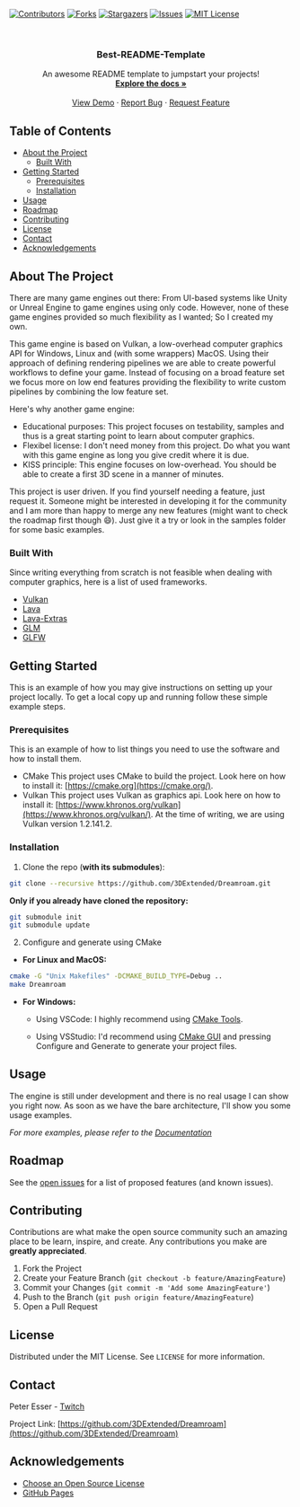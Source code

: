 <!--
This README originates from the repository https://github.com/othneildrew/Best-README-Template.
-->

<!-- PROJECT SHIELDS -->
<!--
*** I'm using markdown "reference style" links for readability.
*** Reference links are enclosed in brackets [ ] instead of parentheses ( ).
*** See the bottom of this document for the declaration of the reference variables
*** for contributors-url, forks-url, etc. This is an optional, concise syntax you may use.
*** https://www.markdownguide.org/basic-syntax/#reference-style-links
-->
[![Contributors][contributors-shield]][contributors-url]
[![Forks][forks-shield]][forks-url]
[![Stargazers][stars-shield]][stars-url]
[![Issues][issues-shield]][issues-url]
[![MIT License][license-shield]][license-url]

<!-- PROJECT LOGO -->
<br />
<p align="center">
  <!--<a href="https://github.com/3DExtended/Dreamroam">
    <img src="images/logo.png" alt="Logo" width="80" height="80">
  </a>-->

  <h3 align="center">Best-README-Template</h3>

  <p align="center">
    An awesome README template to jumpstart your projects!
    <br />
    <a href="https://github.com/3DExtended/Dreamroam"><strong>Explore the docs »</strong></a>
    <br />
    <br />
    <a href="https://github.com/3DExtended/Dreamroam">View Demo</a>
    ·
    <a href="https://github.com/3DExtended/Dreamroam/issues">Report Bug</a>
    ·
    <a href="https://github.com/3DExtended/Dreamroam/issues">Request Feature</a>
  </p>
</p>


<!-- TABLE OF CONTENTS -->
## Table of Contents

* [About the Project](#about-the-project)
  * [Built With](#built-with)
* [Getting Started](#getting-started)
  * [Prerequisites](#prerequisites)
  * [Installation](#installation)
* [Usage](#usage)
* [Roadmap](#roadmap)
* [Contributing](#contributing)
* [License](#license)
* [Contact](#contact)
* [Acknowledgements](#acknowledgements)

<!-- ABOUT THE PROJECT -->
## About The Project

<!--[![Product Name Screen Shot][product-screenshot]](https://example.com)-->
There are many game engines out there: From UI-based systems like Unity or Unreal Engine to game engines using only code. However, none of these game engines provided so much flexibility as I wanted; So I created my own.

This game engine is based on Vulkan, a low-overhead computer graphics API for Windows, Linux and (with some wrappers) MacOS. Using their approach of defining rendering pipelines we are able to create powerful workflows to define your game.
Instead of focusing on a broad feature set we focus more on low end features providing the flexibility to write custom pipelines by combining the low feature set.

Here's why another game engine:

* Educational purposes: This project focuses on testability, samples and thus is a great starting point to learn about computer graphics.
* Flexibel license: I don't need money from this project. Do what you want with this game engine as long you give credit where it is due.
* KISS principle: This engine focuses on low-overhead. You should be able to create a first 3D scene in a manner of minutes.

This project is user driven. If you find yourself needing a feature, just request it. Someone might be interested in developing it for the community and I am more than happy to merge any new features (might want to check the roadmap first though :smile:).
Just give it a try or look in the samples folder for some basic examples.

### Built With
Since writing everything from scratch is not feasible when dealing with computer graphics, here is a list of used frameworks.

* [Vulkan](https://www.khronos.org/vulkan/)
* [Lava](https://www.graphics.rwth-aachen.de:9000/lava/lava)
* [Lava-Extras](https://www.graphics.rwth-aachen.de:9000/lava/lava-extras/)
* [GLM](https://github.com/g-truc/glm)
* [GLFW](https://github.com/glfw/glfw)

<!-- GETTING STARTED -->
## Getting Started

This is an example of how you may give instructions on setting up your project locally.
To get a local copy up and running follow these simple example steps.

### Prerequisites

This is an example of how to list things you need to use the software and how to install them.
* CMake
This project uses CMake to build the project. Look here on how to install it: [https://cmake.org](https://cmake.org/).
* Vulkan
This project uses Vulkan as graphics api. Look here on how to install it: [https://www.khronos.org/vulkan](https://www.khronos.org/vulkan/).
At the time of writing, we are using Vulkan version 1.2.141.2.

### Installation

1. Clone the repo (__with its submodules__): 
```sh
git clone --recursive https://github.com/3DExtended/Dreamroam.git
```

__Only if you already have cloned the repository:__
```sh
git submodule init
git submodule update
```

2. Configure and generate using CMake
* __For Linux and MacOS:__ 
```sh
cmake -G "Unix Makefiles" -DCMAKE_BUILD_TYPE=Debug ..
make Dreamroam
```
* __For Windows:__
   * Using VSCode:
I highly recommend using [CMake Tools](https://github.com/microsoft/vscode-cmake-tools).

   * Using VSStudio:
I'd recommend using [CMake GUI](https://cmake.org/download/) and pressing Configure and Generate to generate your project files. 

<!-- USAGE EXAMPLES -->
## Usage
The engine is still under development and there is no real usage I can show you right now. As soon as we have the bare architecture, I'll show you some usage examples.

_For more examples, please refer to the [Documentation](https://example.com)_


<!-- ROADMAP -->
## Roadmap

See the [open issues](https://github.com/3DExtended/Dreamroam/issues) for a list of proposed features (and known issues).

<!-- CONTRIBUTING -->
## Contributing

Contributions are what make the open source community such an amazing place to be learn, inspire, and create. Any contributions you make are **greatly appreciated**.

1. Fork the Project
2. Create your Feature Branch (`git checkout -b feature/AmazingFeature`)
3. Commit your Changes (`git commit -m 'Add some AmazingFeature'`)
4. Push to the Branch (`git push origin feature/AmazingFeature`)
5. Open a Pull Request

<!-- LICENSE -->
## License

Distributed under the MIT License. See `LICENSE` for more information.

<!-- CONTACT -->
## Contact

Peter Esser - [Twitch](https://www.twitch.tv/3dextended)

Project Link: [https://github.com/3DExtended/Dreamroam](https://github.com/3DExtended/Dreamroam)

<!-- ACKNOWLEDGEMENTS -->
## Acknowledgements
* [Choose an Open Source License](https://choosealicense.com)
* [GitHub Pages](https://pages.github.com)

<!-- MARKDOWN LINKS & IMAGES -->
<!-- https://www.markdownguide.org/basic-syntax/#reference-style-links -->
[contributors-shield]: https://img.shields.io/github/contributors/3DExtended/Dreamroam.svg?style=flat-square
[contributors-url]: https://github.com/3DExtended/Dreamroam/graphs/contributors
[forks-shield]: https://img.shields.io/github/forks/3DExtended/Dreamroam.svg?style=flat-square
[forks-url]: https://github.com/3DExtended/Dreamroam/network/members
[stars-shield]: https://img.shields.io/github/stars/3DExtended/Dreamroam.svg?style=flat-square
[stars-url]: https://github.com/3DExtended/Dreamroam/stargazers
[issues-shield]: https://img.shields.io/github/issues/3DExtended/Dreamroam.svg?style=flat-square
[issues-url]: https://github.com/3DExtended/Dreamroam/issues
[license-shield]: https://img.shields.io/github/license/3DExtended/Dreamroam.svg?style=flat-square
[license-url]: https://github.com/3DExtended/Dreamroam/blob/master/LICENSE.txt
[product-screenshot]: images/screenshot.png